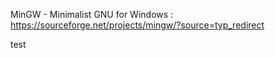 MinGW - Minimalist GNU for Windows
: https://sourceforge.net/projects/mingw/?source=typ_redirect

test

